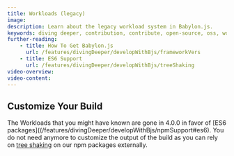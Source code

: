 ```yaml
---
title: Workloads (legacy)
image:
description: Learn about the legacy workload system in Babylon.js.
keywords: diving deeper, contribution, contribute, open-source, oss, workloads
further-reading:
    - title: How To Get Babylon.js
      url: /features/divingDeeper/developWithBjs/frameworkVers
    - title: ES6 Support
      url: /features/divingDeeper/developWithBjs/treeShaking
video-overview:
video-content:
---
```


## Customize Your Build

The Workloads that you might have known are gone in 4.0.0 in favor of [ES6 packages]((/features/divingDeeper/developWithBjs/npmSupport#es6). You do not need anymore to customize the output of the build as you can rely on [tree shaking](https://webpack.js.org/guides/tree-shaking/) on our npm packages externally.
